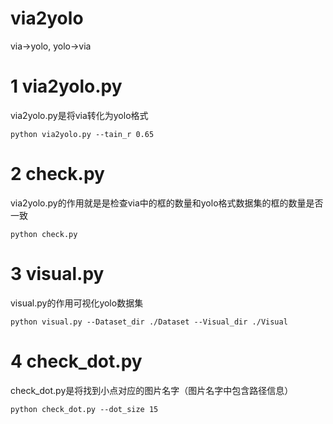 # via2yolo
via->yolo, yolo->via
# 1 via2yolo.py
via2yolo.py是将via转化为yolo格式
```
python via2yolo.py --tain_r 0.65
```

# 2 check.py
via2yolo.py的作用就是是检查via中的框的数量和yolo格式数据集的框的数量是否一致
```
python check.py
```

# 3 visual.py
visual.py的作用可视化yolo数据集
```
python visual.py --Dataset_dir ./Dataset --Visual_dir ./Visual
```

# 4 check_dot.py
check_dot.py是将找到小点对应的图片名字（图片名字中包含路径信息）
```
python check_dot.py --dot_size 15
```
